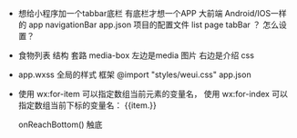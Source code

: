 - 想给小程序加一个tabbar底栏
  有底栏才想一个APP 大前端
  Android/IOS一样的 app
  navigationBar  app.json 项目的配置文件
  list page 
  tabBar ？ 怎么设置？ 

- 食物列表
  结构 套路 media-box 
  左边是media 图片 右边是介绍
  css

- app.wxss 全局的样式 框架
@import "styles/weui.css"
  app.json

- 使用 wx:for-item 可以指定数组当前元素的变量名，
  使用 wx:for-index 可以指定数组当前下标的变量名：
  {{item.}}

  onReachBottom() 触底
  